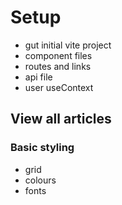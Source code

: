 # Setup

- gut initial vite project
- component files
- routes and links
- api file
- user useContext

## View all articles

### Basic styling

- grid
- colours
- fonts
